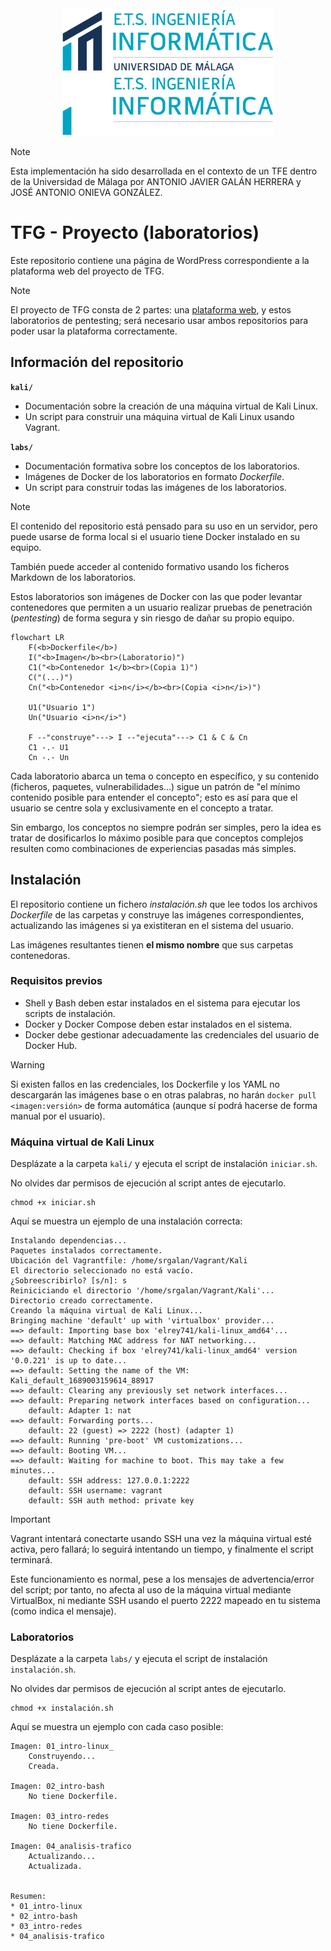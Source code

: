 <div align="center">
    <br/>
    <img src=".github/readme/etsii-claro.png#gh-light-mode-only" height=100 alt="ETSII logo (claro)"/>
    <img src=".github/readme/etsii-oscuro.png#gh-dark-mode-only" height=100 alt="ETSII logo (oscuro)"/>
    <br/>
</div>

> [!NOTE]
> Esta implementación ha sido desarrollada en el contexto de un TFE dentro de la Universidad de Málaga por ANTONIO JAVIER GALÁN HERRERA y JOSÉ ANTONIO ONIEVA GONZÁLEZ.

# TFG - Proyecto (laboratorios)

Este repositorio contiene una página de WordPress correspondiente a la plataforma web del proyecto de TFG.

> [!NOTE] 
> El proyecto de TFG consta de 2 partes: una [plataforma web](https://github.com/15Galan/tfg_sitio), y estos laboratorios de pentesting; será necesario usar ambos repositorios para poder usar la plataforma correctamente.

## Información del repositorio

**`kali/`**  
- Documentación sobre la creación de una máquina virtual de Kali Linux.
- Un script para construir una máquina virtual de Kali Linux usando Vagrant.

**`labs/`**  
- Documentación formativa sobre los conceptos de los laboratorios.
- Imágenes de Docker de los laboratorios en formato *Dockerfile*.
- Un script para construir todas las imágenes de los laboratorios.

> [!NOTE]
> El contenido del repositorio está pensado para su uso en un servidor, pero puede usarse de forma local si el usuario tiene Docker instalado en su equipo.
>
> También puede acceder al contenido formativo usando los ficheros Markdown de los laboratorios.

Estos laboratorios son imágenes de Docker con las que poder levantar contenedores que permiten a un usuario realizar pruebas de penetración (*pentesting*) de forma segura y sin riesgo de dañar su propio equipo.

```mermaid
flowchart LR
    F(<b>Dockerfile</b>)
    I("<b>Imagen</b><br>(Laboratorio)")
    C1("<b>Contenedor 1</b><br>(Copia 1)")
    C("(...)")
    Cn("<b>Contenedor <i>n</i></b><br>(Copia <i>n</i>)")

    U1("Usuario 1")
    Un("Usuario <i>n</i>")
	
    F --"construye"---> I --"ejecuta"---> C1 & C & Cn
    C1 -.- U1
    Cn -.- Un
```

Cada laboratorio abarca un tema o concepto en específico, y su contenido (ficheros, paquetes, vulnerabilidades...) sigue un patrón de "el mínimo contenido posible para entender el concepto"; esto es así para que el usuario se centre sola y exclusivamente en el concepto a tratar.

Sin embargo, los conceptos no siempre podrán ser simples, pero la idea es tratar de dosificarlos lo máximo posible para que conceptos complejos resulten como combinaciones de experiencias pasadas más simples.

## Instalación

El repositorio contiene un fichero *instalación.sh* que lee todos los archivos *Dockerfile* de las carpetas y construye las imágenes correspondientes, actualizando las imágenes si ya existiteran en el sistema del usuario.

Las imágenes resultantes tienen **el mismo nombre** que sus carpetas contenedoras.

### Requisitos previos

- Shell y Bash deben estar instalados en el sistema para ejecutar los scripts de instalación.
- Docker y Docker Compose deben estar instalados en el sistema.
- Docker debe gestionar adecuadamente las credenciales del usuario de Docker Hub.

> [!WARNING]
> Si existen fallos en las credenciales, los Dockerfile y los YAML no descargarán las imágenes base o en otras palabras, no harán `docker pull <imagen:versión>` de forma automática (aunque sí podrá hacerse de forma manual por el usuario).

### Máquina virtual de Kali Linux

Desplázate a la carpeta `kali/` y ejecuta el script de instalación `iniciar.sh`.

No olvides dar permisos de ejecución al script antes de ejecutarlo.

```shell
chmod +x iniciar.sh
```

Aquí se muestra un ejemplo de una instalación correcta:

```text
Instalando dependencias...
Paquetes instalados correctamente.
Ubicación del Vagrantfile: /home/srgalan/Vagrant/Kali
El directorio seleccionado no está vacío.
¿Sobreescribirlo? [s/n]: s
Reiniciciando el directorio '/home/srgalan/Vagrant/Kali'...
Directorio creado correctamente.
Creando la máquina virtual de Kali Linux...
Bringing machine 'default' up with 'virtualbox' provider...
==> default: Importing base box 'elrey741/kali-linux_amd64'...
==> default: Matching MAC address for NAT networking...
==> default: Checking if box 'elrey741/kali-linux_amd64' version '0.0.221' is up to date...
==> default: Setting the name of the VM: Kali_default_1689003159614_88917
==> default: Clearing any previously set network interfaces...
==> default: Preparing network interfaces based on configuration...
    default: Adapter 1: nat
==> default: Forwarding ports...
    default: 22 (guest) => 2222 (host) (adapter 1)
==> default: Running 'pre-boot' VM customizations...
==> default: Booting VM...
==> default: Waiting for machine to boot. This may take a few minutes...
    default: SSH address: 127.0.0.1:2222
    default: SSH username: vagrant
    default: SSH auth method: private key
```

> [!IMPORTANT]
> Vagrant intentará conectarte usando SSH una vez la máquina virtual esté activa, pero fallará; lo seguirá intentando un tiempo, y finalmente el script terminará.
>
> Este funcionamiento es normal, pese a los mensajes de advertencia/error del script; por tanto, no afecta al uso de la máquina virtual mediante VirtualBox, ni mediante SSH usando el puerto 2222 mapeado en tu sistema (como indica el mensaje).


### Laboratorios

Desplázate a la carpeta `labs/` y ejecuta el script de instalación `instalación.sh`.

No olvides dar permisos de ejecución al script antes de ejecutarlo.

```shell
chmod +x instalación.sh
```

Aquí se muestra un ejemplo con cada caso posible:

```text
Imagen: 01_intro-linux_
    Construyendo...
    Creada.

Imagen: 02_intro-bash
    No tiene Dockerfile.

Imagen: 03_intro-redes
    No tiene Dockerfile.

Imagen: 04_analisis-trafico
    Actualizando...
    Actualizada.


Resumen:
* 01_intro-linux
* 02_intro-bash
* 03_intro-redes
* 04_analisis-trafico
```
